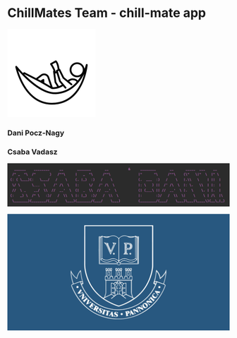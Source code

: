 # ChillMates Team - chill-mate app

![img.png](src/main/resources/static/images/chill-mates.png)

### Dani Pocz-Nagy
### Csaba Vadasz

![img.png](src/main/resources/static/images/dani-csaba.png)

![img.png](src/main/resources/static/images/pannon.png)